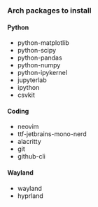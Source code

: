 ### Arch packages to install

#### Python

- python-matplotlib
- python-scipy
- python-pandas
- python-numpy
- python-ipykernel
- jupyterlab
- ipython
- csvkit

#### Coding
- neovim
- ttf-jetbrains-mono-nerd
- alacritty
- git
- github-cli

#### Wayland
- wayland
- hyprland
